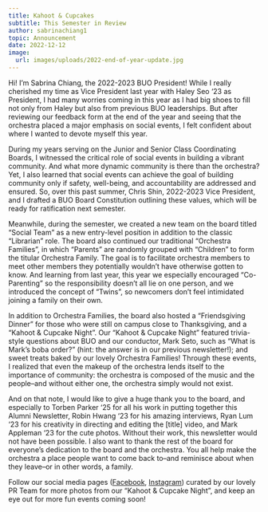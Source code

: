 ```yaml
---
title: Kahoot & Cupcakes
subtitle: This Semester in Review
author: sabrinachiang1
topic: Announcement
date: 2022-12-12
image:
  url: images/uploads/2022-end-of-year-update.jpg
---
```

Hi! I’m Sabrina Chiang, the 2022-2023 BUO President! While I really cherished my time as Vice President last year with Haley Seo ‘23 as President, I had many worries coming in this year as I had big shoes to fill not only from Haley but also from previous BUO leaderships. But after reviewing our feedback form at the end of the year and seeing that the orchestra placed a major emphasis on social events, I felt confident about where I wanted to devote myself this year.


During my years serving on the Junior and Senior Class Coordinating Boards, I witnessed the critical role of social events in building a vibrant community. And what more dynamic community is there than the orchestra? Yet, I also learned that social events can achieve the goal of building community only if safety, well-being, and accountability are addressed and ensured. So, over this past summer, Chris Shin, 2022-2023 Vice President, and I drafted a BUO Board Constitution outlining these values, which will be ready for ratification next semester. 


Meanwhile, during the semester, we created a new team on the board titled “Social Team” as a new entry-level position in addition to the classic “Librarian” role. The board also continued our traditional “Orchestra Families”, in which “Parents” are randomly grouped with “Children” to form the titular Orchestra Family. The goal is to facilitate orchestra members to meet other members they potentially wouldn’t have otherwise gotten to know. And learning from last year, this year we especially encouraged “Co-Parenting” so the responsibility doesn’t all lie on one person, and we introduced the concept of “Twins”, so newcomers don’t feel intimidated joining a family on their own. 


In addition to Orchestra Families, the board also hosted a “Friendsgiving Dinner” for those who were still on campus close to Thanksgiving, and a “Kahoot & Cupcake Night”. Our “Kahoot & Cupcake Night” featured trivia-style questions about BUO and our conductor, Mark Seto, such as “What is Mark’s boba order?” (hint: the answer is in our previous newsletter!); and sweet treats baked by our lovely Orchestra Families! Through these events, I realized that even the makeup of the orchestra lends itself to the importance of community: the orchestra is composed of the music and the people–and without either one, the orchestra simply would not exist. 


And on that note, I would like to give a huge thank you to the board, and especially to Torben Parker ‘25 for all his work in putting together this Alumni Newsletter, Robin Hwang ‘23 for his amazing interviews, Ryan Lum ‘23 for his creativity in directing and editing the \[title] video, and Mark Appleman ‘23 for the cute photos. Without their work, this newsletter would not have been possible. I also want to thank the rest of the board for everyone’s dedication to the board and the orchestra. You all help make the orchestra a place people want to come back to–and reminisce about when they leave–or in other words, a family.

Follow our social media pages ([Facebook](https://www.facebook.com/BrownUniversityOrchestra), [Instagram](http://instagram.com/brownuniversityorchestra)) curated by our lovely PR Team for more photos from our “Kahoot & Cupcake Night”, and keep an eye out for more fun events coming soon!